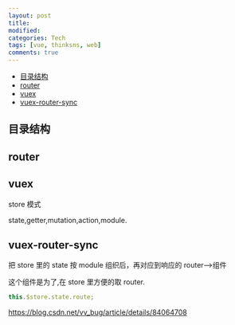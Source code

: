 ```yaml
---
layout: post
title:
modified:
categories: Tech
tags: [vue, thinksns, web]
comments: true
---
```


<!-- TOC -->

- [目录结构](#目录结构)
- [router](#router)
- [vuex](#vuex)
- [vuex-router-sync](#vuex-router-sync)

<!-- /TOC -->

## 目录结构

## router

## vuex

store 模式

state,getter,mutation,action,module.

## vuex-router-sync

把 store 里的 state 按 module 组织后，再对应到响应的 router-->组件

这个组件是为了,在 store 里方便的取 router.

```js
this.$store.state.route;
```

<https://blog.csdn.net/vv_bug/article/details/84064708>
